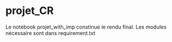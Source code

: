 # projet_CR

Le notebook projet_with_imp constinue le rendu final.
Les modules nécessaire sont dans requirement.txt